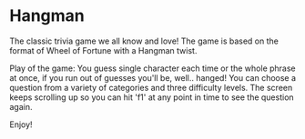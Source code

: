 # Hangman
The classic trivia game we all know and love!
The game is based on the format of Wheel of Fortune with a Hangman twist.

Play of the game:
You guess single character each time or the whole phrase at once, if you run out of guesses you'll be, well.. hanged!
You can choose a question from a variety of categories and three difficulty levels.
The screen keeps scrolling up so you can hit 'f1' at any point in time to see the question again.

Enjoy!